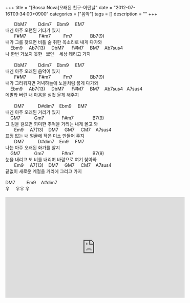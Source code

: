 +++
title = "[Bossa Nova]오래된 친구-어떤날"
date = "2012-07-16T09:34:00+0900"
categories = ["음악"]
tags = []
description = ""
+++
<span class="copyright_entry" style="display:block;" title="[Bossa Nova]오래된 친구-어떤날@@**@@http://shed.egloos.com/3862059"></span>
<div>
 &nbsp; &nbsp; &nbsp; &nbsp;DbM7 &nbsp; &nbsp; &nbsp; &nbsp; Ddim7 &nbsp; &nbsp;Ebm9 &nbsp; &nbsp; EM7
</div>내겐 아주 오랜된 기타가 있지
<div>
 &nbsp; &nbsp; &nbsp; &nbsp;F#M7 &nbsp; &nbsp; &nbsp; &nbsp; &nbsp;F#m7 &nbsp; &nbsp; &nbsp; &nbsp; &nbsp;Fm7 &nbsp; &nbsp; &nbsp; &nbsp; &nbsp; &nbsp; &nbsp;Bb7(9)
 <br>내가 그를 찾으면 비틀 술 취한 목소리로 내게 다가와
</div>
<div>
 &nbsp; &nbsp; Ebm9 &nbsp; &nbsp; Ab7(13) &nbsp; &nbsp; DbM7 &nbsp; &nbsp; &nbsp;F#M7 &nbsp; &nbsp; BM7 &nbsp; &nbsp;Ab7sus4
 <br>나 한번 가보지 못한 &nbsp; 뽀얀 &nbsp; &nbsp;세상 데리고 가지
</div>
<div>
 <br>
</div>
<div>
 &nbsp; &nbsp; &nbsp; &nbsp;DbM7 &nbsp; &nbsp; &nbsp; &nbsp; Ddim7 &nbsp; &nbsp;Ebm9 &nbsp; &nbsp; EM7&nbsp;
 <br>내겐 아주 오래된 음악이 있지
 <br class="Apple-interchange-newline">&nbsp; &nbsp; &nbsp; &nbsp;F#M7 &nbsp; &nbsp; &nbsp; &nbsp; &nbsp;F#m7 &nbsp; &nbsp; &nbsp; &nbsp; &nbsp;Fm7 &nbsp; &nbsp; &nbsp; &nbsp; &nbsp; &nbsp; &nbsp;Bb7(9)&nbsp;
 <br>내가 그리워지면 저녁하늘에 노을처럼 붉게 다가와
 <br class="Apple-interchange-newline">&nbsp; &nbsp; Ebm9 &nbsp; &nbsp; Ab7(13) &nbsp; &nbsp; DbM7 &nbsp; &nbsp; &nbsp;F#M7 &nbsp; &nbsp; BM7 &nbsp; &nbsp;Ab7sus4 &nbsp;&nbsp;A7sus4&nbsp;
 <br>메말라 버린 내 마음을 실컷 울게 해주지
</div>
<div>
 <br>
 <div>
  &nbsp; &nbsp; &nbsp; &nbsp;DM7 &nbsp; &nbsp; &nbsp; &nbsp; &nbsp; D#dim7 &nbsp; &nbsp;Ebm9 &nbsp; &nbsp; EM7
 </div>내겐 아주 오래된 거리가 있지&nbsp;
</div>
<div>
 &nbsp; &nbsp; GM7 &nbsp; &nbsp; &nbsp; &nbsp; &nbsp; Gm7 &nbsp; &nbsp; &nbsp; &nbsp; &nbsp; &nbsp; &nbsp;F#m7 &nbsp; &nbsp; &nbsp; &nbsp; &nbsp; &nbsp; &nbsp; B7(9)
</div>
<div>
 그 길을 걸으면&nbsp;희미한 추억을 거리는 내게 몰고 와
</div>
<div>
 &nbsp; &nbsp; &nbsp; &nbsp;Em9 &nbsp; &nbsp; A7(13) &nbsp; &nbsp;DM7 &nbsp; &nbsp; GM7 &nbsp; &nbsp; CM7 &nbsp; &nbsp;A7sus4
</div>
<div>
 표정 없는 내 얼굴에&nbsp;작은 미소 만들어 주지
</div>
<div>
 &nbsp; &nbsp; &nbsp; &nbsp;DM7 &nbsp; &nbsp; &nbsp; &nbsp; &nbsp; D#dim7 &nbsp; &nbsp;Em9 &nbsp; &nbsp; FM7&nbsp;
 <br>나는 아주 오래된 화가를 알지&nbsp;
</div>&nbsp; &nbsp; GM7 &nbsp; &nbsp; &nbsp; &nbsp; &nbsp; Gm7 &nbsp; &nbsp; &nbsp; &nbsp; &nbsp; &nbsp; &nbsp;F#m7 &nbsp; &nbsp; &nbsp; &nbsp; &nbsp; &nbsp; &nbsp; B7(9)
<div>
 눈을 내리고 또 비를 내리며&nbsp;바람으로 여기 찾아와&nbsp;
</div>&nbsp; &nbsp; &nbsp; &nbsp;Em9 &nbsp; &nbsp; A7(13) &nbsp; &nbsp;DM7 &nbsp; &nbsp; GM7 &nbsp; &nbsp; CM7 &nbsp; &nbsp;A7sus4
<div>
 끝없이 새로운 계절을&nbsp;거리에 그리고 가지&nbsp;
</div>
<div>
 <br>
</div>
<div>
 DM7 &nbsp; &nbsp; &nbsp; &nbsp; Em9 &nbsp; &nbsp;A#dim7
</div>
<div>
 우 &nbsp; &nbsp; 우우 우 &nbsp;
 <br>
 <br>
 <embed src="http://www.youtube.com/v/QlONvlw9f6E?version=3&amp;hl=ko_KR" type="application/x-shockwave-flash" width="560" height="315" allowscriptaccess="always" allowfullscreen="true">
</div> 
<!--
       <rdf:RDF xmlns:rdf="http://www.w3.org/1999/02/22-rdf-syntax-ns#"
		    xmlns:dc="http://purl.org/dc/elements/1.1/"
		    xmlns:trackback="http://madskills.com/public/xml/rss/module/trackback/">
       <rdf:Description
	        rdf:about="http://shed.egloos.com/3862059"
	        dc:identifier="http://shed.egloos.com/3862059"
	        dc:title="[Bossa Nova]오래된 친구-어떤날"
	        trackback:ping="http://shed.egloos.com/tb/3862059"/>
       </rdf:RDF>
       -->

<ul></ul>